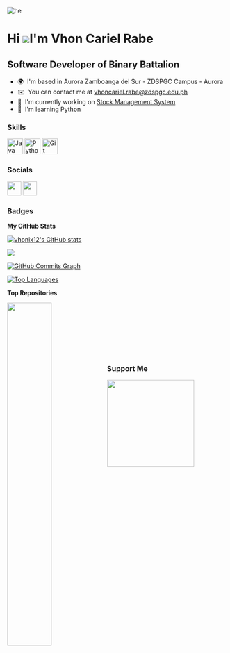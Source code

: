 ![he](https://user-images.githubusercontent.com/123533647/230926064-0107744d-d3d2-4a11-a821-494f003a2739.gif)


Hi ![](https://user-images.githubusercontent.com/18350557/176309783-0785949b-9127-417c-8b55-ab5a4333674e.gif)I'm Vhon Cariel Rabe
=================================================================================================================================

Software Developer of Binary Battalion
--------------------------------------

* 🌍  I'm based in Aurora Zamboanga del Sur - ZDSPGC Campus - Aurora
* ✉️  You can contact me at [vhoncariel.rabe@zdspgc.edu.ph](mailto:vhoncariel.rabe@zdspgc.edu.ph)
* 🚀  I'm currently working on [Stock Management System](http://Binary-Battalion)
* 🧠  I'm learning Python

### Skills


<p align="left">
<a href="https://www.oracle.com/java/" target="_blank" rel="noreferrer"><img src="https://raw.githubusercontent.com/danielcranney/readme-generator/main/public/icons/skills/java-colored.svg" width="36" height="36" alt="Java" /></a>
<a href="https://www.python.org/" target="_blank" rel="noreferrer"><img src="https://raw.githubusercontent.com/danielcranney/readme-generator/main/public/icons/skills/python-colored.svg" width="36" height="36" alt="Python" /></a>
<a href="https://git-scm.com/" target="_blank" rel="noreferrer"><img src="https://raw.githubusercontent.com/danielcranney/readme-generator/main/public/icons/skills/git-colored.svg" width="36" height="36" alt="Git" /></a>
</p>


### Socials

<p align="left"> <a href="https://www.facebook.com/Cariel Ferraren Rabe" target="_blank" rel="noreferrer"><img src="https://raw.githubusercontent.com/danielcranney/readme-generator/main/public/icons/socials/facebook.svg" width="32" height="32" /></a> <a href="https://www.github.com/vhonix12" target="_blank" rel="noreferrer"><img src="https://raw.githubusercontent.com/danielcranney/readme-generator/main/public/icons/socials/github.svg" width="32" height="32" /></a></p>

### Badges

<b>My GitHub Stats</b>

<a href="http://www.github.com/vhonix12"><img src="https://github-readme-stats.vercel.app/api?username=vhonix12&show_icons=true&hide=&count_private=true&title_color=ffffff&text_color=14b8a6&icon_color=ef4444&bg_color=ffffff&hide_border=true&show_icons=true" alt="vhonix12's GitHub stats" /></a>

<a href="http://www.github.com/vhonix12"><img src="https://github-readme-streak-stats.herokuapp.com/?user=vhonix12&stroke=14b8a6&background=ffffff&ring=ffffff&fire=ffffff&currStreakNum=14b8a6&currStreakLabel=ffffff&sideNums=14b8a6&sideLabels=14b8a6&dates=14b8a6&hide_border=true" /></a>

<a href="http://www.github.com/vhonix12"><img src="https://github-readme-activity-graph.cyclic.app/graph?username=vhonix12&bg_color=ffffff&color=14b8a6&line=ef4444&point=14b8a6&area_color=ffffff&area=true&hide_border=true&custom_title=GitHub%20Commits%20Graph" alt="GitHub Commits Graph" /></a>

<a href="https://github.com/vhonix12" align="left"><img src="https://github-readme-stats.vercel.app/api/top-langs/?username=vhonix12&langs_count=10&title_color=ffffff&text_color=14b8a6&icon_color=ef4444&bg_color=ffffff&hide_border=true&locale=en&custom_title=Top%20%Languages" alt="Top Languages" /></a>

<b>Top Repositories</b>

<div width="100%" align="center"><a href="https://github.com/vhonix12/Binary-Battalion" align="left"><img align="left" width="45%" src="https://github-readme-stats.vercel.app/api/pin/?username=vhonix12&repo=Binary-Battalion&title_color=ffffff&text_color=14b8a6&icon_color=ef4444&bg_color=ffffff&hide_border=true&locale=en" /></a></div><br /><br /><br /><br /><br /><br /><br />

### Support Me

<a href="https://www.buymeacoffee.com/vhonix12"><img src="https://cdn.buymeacoffee.com/buttons/v2/default-yellow.png" width="200" /></a>
